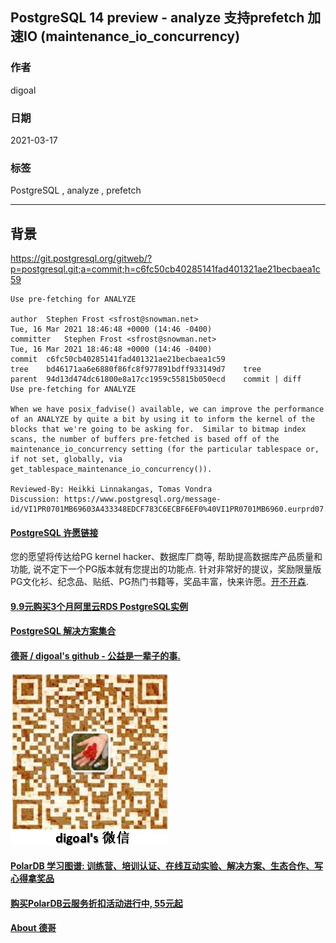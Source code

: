 ## PostgreSQL 14 preview - analyze 支持prefetch 加速IO (maintenance_io_concurrency)  
  
### 作者  
digoal  
  
### 日期  
2021-03-17  
  
### 标签  
PostgreSQL , analyze , prefetch  
  
----  
  
## 背景  
  
https://git.postgresql.org/gitweb/?p=postgresql.git;a=commit;h=c6fc50cb40285141fad401321ae21becbaea1c59  
  
```  
Use pre-fetching for ANALYZE  
  
author	Stephen Frost <sfrost@snowman.net>	  
Tue, 16 Mar 2021 18:46:48 +0000 (14:46 -0400)  
committer	Stephen Frost <sfrost@snowman.net>	  
Tue, 16 Mar 2021 18:46:48 +0000 (14:46 -0400)  
commit	c6fc50cb40285141fad401321ae21becbaea1c59  
tree	bd46171aa6e6880f86fc8f977891bdff933149d7	tree  
parent	94d13d474dc61800e8a17cc1959c55815b050ecd	commit | diff  
Use pre-fetching for ANALYZE  
  
When we have posix_fadvise() available, we can improve the performance  
of an ANALYZE by quite a bit by using it to inform the kernel of the  
blocks that we're going to be asking for.  Similar to bitmap index  
scans, the number of buffers pre-fetched is based off of the  
maintenance_io_concurrency setting (for the particular tablespace or,  
if not set, globally, via get_tablespace_maintenance_io_concurrency()).  
  
Reviewed-By: Heikki Linnakangas, Tomas Vondra  
Discussion: https://www.postgresql.org/message-id/VI1PR0701MB69603A433348EDCF783C6ECBF6EF0%40VI1PR0701MB6960.eurprd07.prod.outlook.com  
```  
    
  
#### [PostgreSQL 许愿链接](https://github.com/digoal/blog/issues/76 "269ac3d1c492e938c0191101c7238216")
您的愿望将传达给PG kernel hacker、数据库厂商等, 帮助提高数据库产品质量和功能, 说不定下一个PG版本就有您提出的功能点. 针对非常好的提议，奖励限量版PG文化衫、纪念品、贴纸、PG热门书籍等，奖品丰富，快来许愿。[开不开森](https://github.com/digoal/blog/issues/76 "269ac3d1c492e938c0191101c7238216").  
  
  
#### [9.9元购买3个月阿里云RDS PostgreSQL实例](https://www.aliyun.com/database/postgresqlactivity "57258f76c37864c6e6d23383d05714ea")
  
  
#### [PostgreSQL 解决方案集合](https://yq.aliyun.com/topic/118 "40cff096e9ed7122c512b35d8561d9c8")
  
  
#### [德哥 / digoal's github - 公益是一辈子的事.](https://github.com/digoal/blog/blob/master/README.md "22709685feb7cab07d30f30387f0a9ae")
  
  
![digoal's wechat](../pic/digoal_weixin.jpg "f7ad92eeba24523fd47a6e1a0e691b59")
  
  
#### [PolarDB 学习图谱: 训练营、培训认证、在线互动实验、解决方案、生态合作、写心得拿奖品](https://www.aliyun.com/database/openpolardb/activity "8642f60e04ed0c814bf9cb9677976bd4")
  
  
#### [购买PolarDB云服务折扣活动进行中, 55元起](https://www.aliyun.com/activity/new/polardb-yunparter?userCode=bsb3t4al "e0495c413bedacabb75ff1e880be465a")
  
  
#### [About 德哥](https://github.com/digoal/blog/blob/master/me/readme.md "a37735981e7704886ffd590565582dd0")
  
